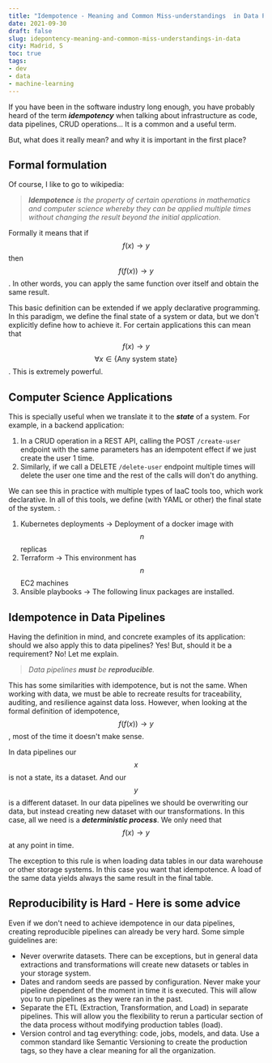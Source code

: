 ```yaml
---
title: "Idempotence - Meaning and Common Miss-understandings  in Data Pipelines"
date: 2021-09-30
draft: false
slug: idepontency-meaning-and-common-miss-understandings-in-data
city: Madrid, S
toc: true
tags:
- dev
- data
- machine-learning
---
```



If you have been in the software industry long enough, you have probably heard of the term __*idempotency*__ when talking about infrastructure as code, data pipelines, CRUD operations... It is a common and a useful term. 


But, what does it really mean? and why it is important in the first place?


## Formal formulation


Of course, I like to go to wikipedia:


> __*Idempotence*__ *is the property of certain operations in mathematics and computer science whereby they can be applied multiple times without changing the result beyond the initial application*.


Formally it means that if $$f(x) \rightarrow y$$ then $$f(f(x)) \rightarrow y$$. In other words, you can apply the same function over itself and obtain the same result.


This basic definition can be extended if we apply declarative programming. In this paradigm, we define the final state of a system or data, but we don't explicitly define how to achieve it. For certain applications this can mean that  $$f(x) \rightarrow y$$ $$\forall x \in \{\text{Any system state}\}$$. This is extremely powerful.


## Computer Science Applications


This is specially useful when we translate it to the __*state*__ of a system. For example, in a backend application:

1. In a CRUD operation in a REST API, calling the POST `/create-user` endpoint with the same parameters has an idempotent effect if we just create the user 1 time.
1. Similarly, if we call a DELETE `/delete-user` endpoint multiple times will delete the user one time and the rest of the calls will don't do anything.

We can see this in practice with multiple types of IaaC tools too, which work declarative. In all of this tools, we define (with YAML or other) the final state of the system. :

1. Kubernetes deployments → Deployment of a docker image with $$n $$ replicas
1. Terraform → This environment has $$n$$ EC2 machines
1. Ansible playbooks → The following linux packages are installed.

## Idempotence in Data Pipelines


Having the definition in mind, and concrete examples of its application: should we also apply this to data pipelines? Yes! But, should it be a requirement? No! Let me explain.


> *Data pipelines* __*must*__ *be* __*reproducible*__*.* 


This has some similarities with idempotence, but is not the same. When working with data, we must be able to recreate results for traceability, auditing, and resilience against data loss. However, when looking at the formal definition of idempotence, $$f(f(x)) \rightarrow y$$ , most of the time it doesn't make sense.


In data pipelines our $$x$$ is not a state, its a dataset. And our $$y$$ is a different dataset. In our data pipelines we should be overwriting our data, but instead creating new dataset with our transformations. In this case, all we need is a __*deterministic process*__. We only need that $$f(x) \rightarrow y$$ at any point in time.


The exception to this rule is when loading data tables in our data warehouse or other storage systems. In this case you want that idempotence. A load of the same data yields always the same result in the final table.


## Reproducibility is Hard - Here is some advice


Even if we don't need to achieve idempotence in our data pipelines, creating reproducible pipelines can already be very hard. Some simple guidelines are:

* Never overwrite datasets. There can be exceptions, but in general data extractions and transformations will create new datasets or tables in your storage system.
* Dates and random seeds are passed by configuration. Never make your pipeline dependent of the moment in time it is executed. This will allow you to run pipelines as they were ran in the past.
* Separate the ETL (Extraction, Transformation, and Load) in separate pipelines. This will allow you the flexibility to rerun a particular section of the data process without modifying production tables (load).
* Version control and tag everything: code, jobs, models, and data. Use a common standard like Semantic Versioning to create the production tags, so they have a clear meaning for all the organization.
